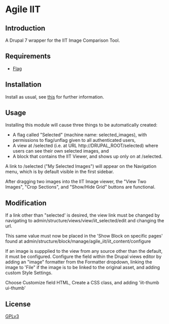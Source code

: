 # Agile IIT
## Introduction

A Drupal 7 wrapper for the IIT Image Comparison Tool.

## Requirements

* [Flag](https://www.drupal.org/project/flag)


## Installation

Install as usual, see [this](https://drupal.org/documentation/install/modules-themes/modules-7) for further information.

## Usage

Installing this module will cause three things to be automatically created:

* A flag called "Selected" (machine name: selected_images), with permissions to flag/unflag given to all authenticated users,
* A view at /selected (i.e. at URL http://DRUPAL_ROOT/selected) where users can see their own selected images, and
* A block that contains the IIT Viewer, and shows up only on at /selected. 

A link to /selected ("My Selected Images") will appear on the Navigation menu, which is by default visible in the first sidebar. 

After dragging two images into the IIT Image viewer, the "View Two Images", "Crop Sections", and "Show/Hide Grid" buttons are functional. 

## Modification

If a link other than "selected' is desired, the view link must be changed by navigating to
admin/structure/views/view/iit_selected/edit and changing the url.

This same value must now be placed in the 'Show Block on specific pages' found at
admin/structure/block/manage/agile_iit/iit_content/configure  

If an image is suppplied to the view from any source other than the default, it 
must be configured.
Configure the field within the Drupal views editor by adding an "image" 
formatter from the Formatter dropdown, linking the image to 'File" if the image 
is to be linked to the original asset, and adding custom Style Settings.

Choose Customize field HTML, Create a CSS class, and adding 'iit-thumb ui-thumb'

## License

[GPLv3](http://www.gnu.org/licenses/gpl-3.0.txt)
